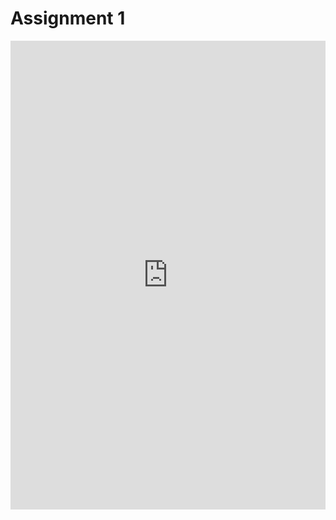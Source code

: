 # Assignment 1

<embed src="https://shx-haah.github.io/notes/lecture_notes/stat541_assignment1.pdf" type="application/pdf" width="100%" height="750px"/>